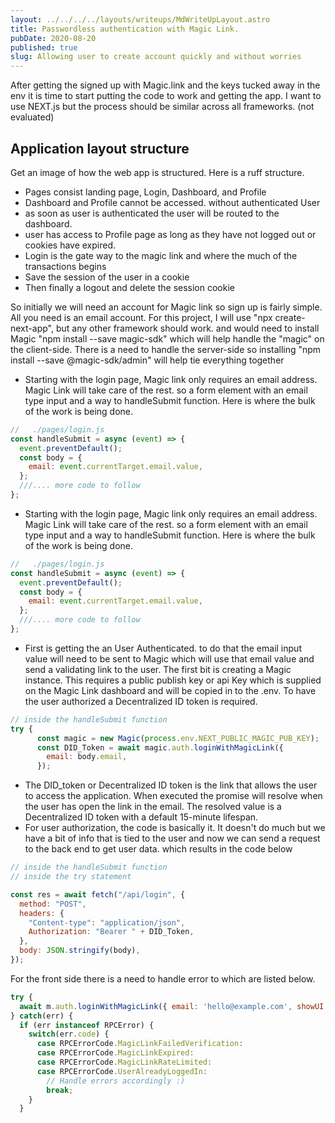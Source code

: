 ```yaml
---
layout: ../../../../layouts/writeups/MdWriteUpLayout.astro
title: Passwordless authentication with Magic Link.
pubDate: 2020-08-20
published: true
slug: Allowing user to create account quickly and without worries
---
```


After getting the signed up with Magic.link and the keys tucked away in the env it is time to start putting the code to work and getting the app. I want to use NEXT.js but the process should be similar across all frameworks. (not evaluated)

## Application layout structure

Get an image of how the web app is structured. Here is a ruff structure.

- Pages consist landing page, Login, Dashboard, and Profile
- Dashboard and Profile cannot be accessed. without authenticated User
- as soon as user is authenticated the user will be routed to the dashboard.
- user has access to Profile page as long as they have not logged out or cookies have expired.
- Login is the gate way to the magic link and where the much of the transactions begins
- Save the session of the user in a cookie
- Then finally a logout and delete the session cookie

So initially we will need an account for Magic link so sign up is fairly simple. All you need is an email account. For this project, I will use "npx create-next-app", but any other framework should work. and would need to install Magic "npm install --save magic-sdk" which will help handle the "magic" on the client-side. There is a need to handle the server-side so installing "npm install --save @magic-sdk/admin" will help tie everything together

- Starting with the login page, Magic link only requires an email address. Magic Link will take care of the rest. so a form element with an email type input and a way to handleSubmit function. Here is where the bulk of the work is being done.

```jsx
//   ./pages/login.js
const handleSubmit = async (event) => {
  event.preventDefault();
  const body = {
    email: event.currentTarget.email.value,
  };
  ///.... more code to follow
};
```

- Starting with the login page, Magic link only requires an email address. Magic Link will take care of the rest. so a form element with an email type input and a way to handleSubmit function. Here is where the bulk of the work is being done.

```jsx
//   ./pages/login.js
const handleSubmit = async (event) => {
  event.preventDefault();
  const body = {
    email: event.currentTarget.email.value,
  };
  ///.... more code to follow
};
```

- First is getting the an User Authenticated. to do that the email input value will need to be sent to Magic which will use that email value and send a validating link to the user. The first bit is creating a Magic instance. This requires a public publish key or api Key which is supplied on the Magic Link dashboard and will be copied in to the .env. To have the user authorized a Decentralized ID token is required.

```jsx
// inside the handleSubmit function
try {
      const magic = new Magic(process.env.NEXT_PUBLIC_MAGIC_PUB_KEY);
      const DID_Token = await magic.auth.loginWithMagicLink({
        email: body.email,
      });
```

- The DID_token or Decentralized ID token is the link that allows the user to access the application. When executed the promise will resolve when the user has open the link in the email. The resolved value is a Decentralized ID token with a default 15-minute lifespan.
- For user authorization, the code is basically it. It doesn't do much but we have a bit of info that is tied to the user and now we can send a request to the back end to get user data. which results in the code below

```jsx
// inside the handleSubmit function
// inside the try statement

const res = await fetch("/api/login", {
  method: "POST",
  headers: {
    "Content-type": "application/json",
    Authorization: "Bearer " + DID_Token,
  },
  body: JSON.stringify(body),
});
```

For the front side there is a need to handle error to which are listed below.

```jsx
try {
  await m.auth.loginWithMagicLink({ email: 'hello@example.com', showUI: false });
} catch(err) {
  if (err instanceof RPCError) {
    switch(err.code) {
      case RPCErrorCode.MagicLinkFailedVerification:
      case RPCErrorCode.MagicLinkExpired:
      case RPCErrorCode.MagicLinkRateLimited:
      case RPCErrorCode.UserAlreadyLoggedIn:
        // Handle errors accordingly :)
        break;
    }
  }
```
